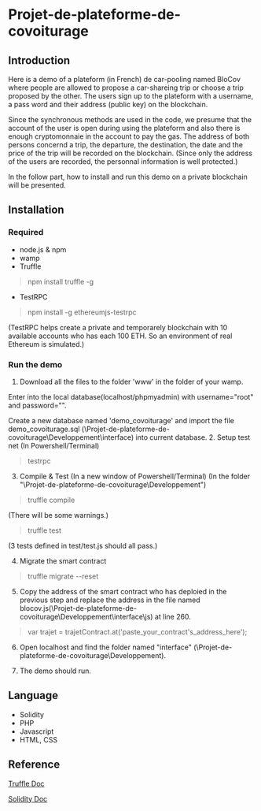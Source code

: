 # Projet-de-plateforme-de-covoiturage
## Introduction
Here is a demo of a plateform (in French) de car-pooling named BloCov where people are allowed to propose a car-shareing trip or choose a trip proposed by the other. 
The users sign up to the plateform with a username, a pass word and their address (public key) on the blockchain. 

Since the synchronous methods are used in the code, we presume that the account of the user is open during using the plateform and also there is enough cryptomonnaie in the account to pay the gas.
The address of both persons concernd a trip, the departure, the destination, the date and the price of the trip will be recorded on the blockchain. 
(Since only the address of the users are recorded, the personnal information is well protected.)

In the follow part, how to install and run this demo on a private blockchain will be presented.
## Installation
### Required
- node.js & npm
- wamp
- Truffle
> npm install truffle -g
- TestRPC
> npm install -g ethereumjs-testrpc

(TestRPC helps create a private and temporarely blockchain with 10 available accounts who has each 100 ETH. 
So an environment of real Ethereum is simulated.)
### Run the demo
1. Download all the files to the folder 'www' in the folder of your wamp.

Enter into the local database(localhost/phpmyadmin) with username="root" and password="".

Create a new database named 'demo_covoiturage' and import the file demo_covoiturage.sql (\Projet-de-plateforme-de-covoiturage\Developpement\interface\) into current database.
2. Setup test net (In Powershell/Terminal)
> testrpc
3. Compile & Test (In a new window of Powershell/Terminal)
(In the folder "\Projet-de-plateforme-de-covoiturage\Developpement")
> truffle compile

(There will be some warnings.)
> truffle test

(3 tests defined in test/test.js should all pass.)

4. Migrate the smart contract
> truffle migrate --reset

5. Copy the address of the smart contract who has deploied in the previous step and replace the address in the file named blocov.js(\Projet-de-plateforme-de-covoiturage\Developpement\interface\js\) at line 260.
> var trajet = trajetContract.at('paste_your_contract's_address_here');

6. Open localhost and find the folder named "interface" (\Projet-de-plateforme-de-covoiturage\Developpement\).

7. The demo should run.

## Language
- Solidity
- PHP
- Javascript
- HTML, CSS

## Reference
[Truffle Doc](https://truffleframework.com/docs/truffle/overview)

[Solidity Doc](https://solidity.readthedocs.io/en/v0.4.24/index.html)
